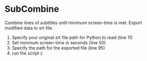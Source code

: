 # SubCombine
Combine lines of subtitles until minimum screen-time is met. Export modified data to srt file.

1. Specify your original srt file path for Python to read (line 11)
2. Set minimum screen-time in seconds (line 50)
3. Specify the path for the exported file (line 95)
4. run the script (:
